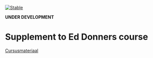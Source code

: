 [![Stable](https://img.shields.io/badge/docs-stable-blue.svg)](https://rbontekoe.github.io/RASPIKIDS/stable)

**UNDER DEVELOPMENT**

# Supplement to Ed Donners course

[Cursusmateriaal](https://rbontekoe.github.io/RASPIKIDS/stable)

